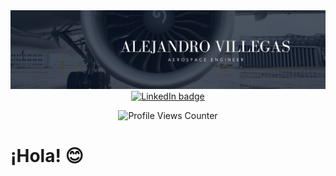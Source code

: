 <div id="header" align="center">
  <img decoding="async" src="Portada.png" width="800"/>
</div>

<div align="center">
  <a href="https://www.linkedin.com/in/alejandro-villegas-mata-aeroengineer/">
    <img src="https://img.shields.io/badge/LinkedIn-0077B5?style=for-the-badge&logo=linkedin&logoColor=white" alt="LinkedIn badge"/>
  </a>
</div>

<p align="center">
  <img src="https://komarev.com/ghpvc/?username=Alejandro05vim" alt="Profile Views Counter">
</p>
<h1>¡Hola! 😊</h1>
